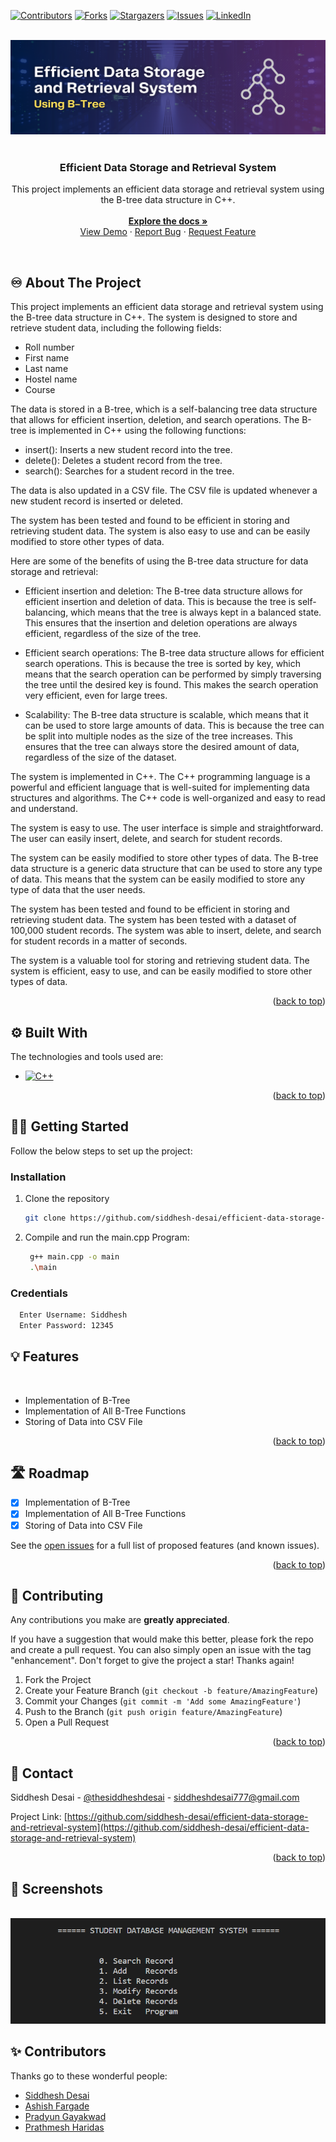 <a name="readme-top"></a>

[![Contributors][contributors-shield]][contributors-url]
[![Forks][forks-shield]][forks-url]
[![Stargazers][stars-shield]][stars-url]
[![Issues][issues-shield]][issues-url]
[![LinkedIn][linkedin-shield]][linkedin-url]

<!-- PROJECT LOGO -->
<br/>
<div align="center">
  <a href="https://github.com/siddhesh-desai/efficient-data-storage-and-retrieval-system">
    <img src="images/B-Tree-logo.png" alt="Logo">
  </a>
    <br>
    <br>

  <h3 align="center"><b>Efficient Data Storage and Retrieval System</b></h3>

  <p align="center">
    This project implements an efficient data storage and retrieval system using the B-tree data structure in C++.
    <br />
    <br>
    <a href="https://github.com/siddhesh-desai/efficient-data-storage-and-retrieval-system"><strong>Explore the docs »</strong></a>
    <br />
    <a href="https://github.com/siddhesh-desai/efficient-data-storage-and-retrieval-system">View Demo</a>
    ·
    <a href="https://github.com/siddhesh-desai/efficient-data-storage-and-retrieval-system/issues">Report Bug</a>
    ·
    <a href="https://github.com/siddhesh-desai/efficient-data-storage-and-retrieval-system/issues">Request Feature</a>
  </p>
</div>

<!-- ABOUT THE PROJECT -->
<br>

## ♾️ About The Project

This project implements an efficient data storage and retrieval system using the B-tree data structure in C++. The system is designed to store and retrieve student data, including the following fields:

- Roll number
- First name
- Last name
- Hostel name
- Course

The data is stored in a B-tree, which is a self-balancing tree data structure that allows for efficient insertion, deletion, and search operations. The B-tree is implemented in C++ using the following functions:

- insert(): Inserts a new student record into the tree.
- delete(): Deletes a student record from the tree.
- search(): Searches for a student record in the tree.

The data is also updated in a CSV file. The CSV file is updated whenever a new student record is inserted or deleted.

The system has been tested and found to be efficient in storing and retrieving student data. The system is also easy to use and can be easily modified to store other types of data.

Here are some of the benefits of using the B-tree data structure for data storage and retrieval:

- Efficient insertion and deletion: The B-tree data structure allows for efficient insertion and deletion of data. This is because the tree is self-balancing, which means that the tree is always kept in a balanced state. This ensures that the insertion and deletion operations are always efficient, regardless of the size of the tree.

- Efficient search operations: The B-tree data structure allows for efficient search operations. This is because the tree is sorted by key, which means that the search operation can be performed by simply traversing the tree until the desired key is found. This makes the search operation very efficient, even for large trees.

- Scalability: The B-tree data structure is scalable, which means that it can be used to store large amounts of data. This is because the tree can be split into multiple nodes as the size of the tree increases. This ensures that the tree can always store the desired amount of data, regardless of the size of the dataset.

The system is implemented in C++. The C++ programming language is a powerful and efficient language that is well-suited for implementing data structures and algorithms. The C++ code is well-organized and easy to read and understand.

The system is easy to use. The user interface is simple and straightforward. The user can easily insert, delete, and search for student records.

The system can be easily modified to store other types of data. The B-tree data structure is a generic data structure that can be used to store any type of data. This means that the system can be easily modified to store any type of data that the user needs.

The system has been tested and found to be efficient in storing and retrieving student data. The system has been tested with a dataset of 100,000 student records. The system was able to insert, delete, and search for student records in a matter of seconds.

The system is a valuable tool for storing and retrieving student data. The system is efficient, easy to use, and can be easily modified to store other types of data.

<p align="right">(<a href="#readme-top">back to top</a>)</p>

## ⚙️ Built With

The technologies and tools used are:

- [![C++][cpp]][cpp-url]

<p align="right">(<a href="#readme-top">back to top</a>)</p>

<!-- GETTING STARTED -->

## 🧑‍💻 Getting Started

Follow the below steps to set up the project:

### Installation

1. Clone the repository

   ```sh
   git clone https://github.com/siddhesh-desai/efficient-data-storage-and-retrieval-system.git
   ```

2. Compile and run the main.cpp Program:

   ```sh
    g++ main.cpp -o main
    .\main
   ```

### Credentials

```sh
  Enter Username: Siddhesh
  Enter Password: 12345
```

## 💡 Features

<br>

- Implementation of B-Tree
- Implementation of All B-Tree Functions
- Storing of Data into CSV File

<p align="right">(<a href="#readme-top">back to top</a>)</p>

<!-- ROADMAP -->

## 🛣️ Roadmap

- [x] Implementation of B-Tree
- [x] Implementation of All B-Tree Functions
- [x] Storing of Data into CSV File

See the [open issues](https://github.com/siddhesh-desai/efficient-data-storage-and-retrieval-system/issues) for a full list of proposed features (and known issues).

<p align="right">(<a href="#readme-top">back to top</a>)</p>

<!-- CONTRIBUTING -->

## 👣 Contributing

Any contributions you make are **greatly appreciated**.

If you have a suggestion that would make this better, please fork the repo and create a pull request. You can also simply open an issue with the tag "enhancement".
Don't forget to give the project a star! Thanks again!

1. Fork the Project
2. Create your Feature Branch (`git checkout -b feature/AmazingFeature`)
3. Commit your Changes (`git commit -m 'Add some AmazingFeature'`)
4. Push to the Branch (`git push origin feature/AmazingFeature`)
5. Open a Pull Request

<p align="right">(<a href="#readme-top">back to top</a>)</p>

<!-- CONTACT -->

## 📧 Contact

Siddhesh Desai - [@thesiddheshdesai](https://www.linkedin.com/in/thesiddheshdesai/) - siddheshdesai777@gmail.com

Project Link: [https://github.com/siddhesh-desai/efficient-data-storage-and-retrieval-system](https://github.com/siddhesh-desai/efficient-data-storage-and-retrieval-system)

<p align="right">(<a href="#readme-top">back to top</a>)</p>

## 📸 Screenshots

<br>
<img src="images/B-Tree-screenshot.png" alt="Logo">
<br>

## ✨ Contributors

Thanks go to these wonderful people:

- [Siddhesh Desai](https://github.com/siddhesh-desai/)
- [Ashish Fargade](https://github.com/ashishfargade/)
- [Pradyun Gayakwad](https://github.com/Pglol03/)
- [Prathmesh Haridas](https://github.com/pjharidas/)

[contributors-shield]: https://img.shields.io/github/contributors/siddhesh-desai/efficient-data-storage-and-retrieval-system.svg?style=for-the-badge
[contributors-url]: https://github.com/siddhesh-desai/efficient-data-storage-and-retrieval-system/graphs/contributors
[forks-shield]: https://img.shields.io/github/forks/siddhesh-desai/efficient-data-storage-and-retrieval-system.svg?style=for-the-badge
[forks-url]: https://github.com/siddhesh-desai/efficient-data-storage-and-retrieval-system/network/members
[stars-shield]: https://img.shields.io/github/stars/siddhesh-desai/efficient-data-storage-and-retrieval-system.svg?style=for-the-badge
[stars-url]: https://github.com/siddhesh-desai/efficient-data-storage-and-retrieval-system/stargazers
[issues-shield]: https://img.shields.io/github/issues/siddhesh-desai/efficient-data-storage-and-retrieval-system.svg?style=for-the-badge
[issues-url]: https://github.com/siddhesh-desai/efficient-data-storage-and-retrieval-system/issues
[license-shield]: https://img.shields.io/github/license/siddhesh-desai/efficient-data-storage-and-retrieval-system.svg?style=for-the-badge
[license-url]: https://github.com/siddhesh-desai/efficient-data-storage-and-retrieval-system/blob/master/LICENSE.txt
[linkedin-shield]: https://img.shields.io/badge/-LinkedIn-black.svg?style=for-the-badge&logo=linkedin&colorB=555
[linkedin-url]: https://linkedin.com/in/thesiddheshdesai
[cpp]: https://img.shields.io/badge/C++-0769AD?style=for-the-badge&logo=cplusplus&logoColor=white
[cpp-url]: https://en.cppreference.com/w/
